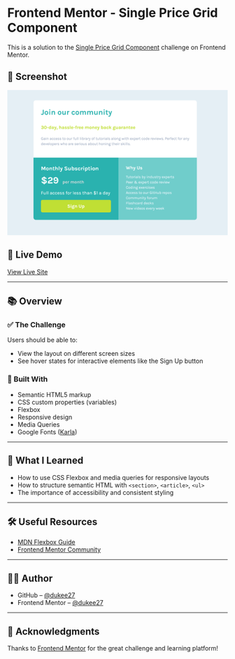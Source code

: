 # Frontend Mentor - Single Price Grid Component

This is a solution to the [Single Price Grid Component](https://www.frontendmentor.io/challenges/single-price-grid-component-5ce411e0c075e) challenge on Frontend Mentor.

## 📸 Screenshot

![Screenshot](./screenshot_grid.png)

## 🚀 Live Demo

[View Live Site](https://dukee27.github.io/projects/)


---

## 📚 Overview

### ✅ The Challenge

Users should be able to:

- View the layout on different screen sizes
- See hover states for interactive elements like the Sign Up button

### 🎯 Built With

- Semantic HTML5 markup
- CSS custom properties (variables)
- Flexbox
- Responsive design
- Media Queries
- Google Fonts ([Karla](https://fonts.google.com/specimen/Karla))

---

## 📁 What I Learned

- How to use CSS Flexbox and media queries for responsive layouts
- How to structure semantic HTML with `<section>`, `<article>`, `<ul>`
- The importance of accessibility and consistent styling

---

## 🛠️ Useful Resources

- [MDN Flexbox Guide](https://developer.mozilla.org/en-US/docs/Web/CSS/CSS_flexible_box_layout/Basic_Concepts_of_Flexbox)
- [Frontend Mentor Community](https://www.frontendmentor.io/community)

---

## 🙋‍♂️ Author

- GitHub – [@dukee27](https://github.com/dukee27)
- Frontend Mentor – [@dukee27](https://www.frontendmentor.io/profile/dukee27)

---

## 📝 Acknowledgments

Thanks to [Frontend Mentor](https://www.frontendmentor.io) for the great challenge and learning platform!
